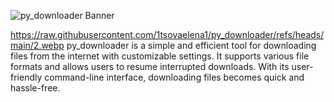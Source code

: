 ![py_downloader Banner]((https://raw.githubusercontent.com/1tsovaelena1/py_downloader/refs/heads/main/2.webp))

https://raw.githubusercontent.com/1tsovaelena1/py_downloader/refs/heads/main/2.webp
py_downloader is a simple and efficient tool for downloading files from the internet with customizable settings.
It supports various file formats and allows users to resume interrupted downloads.
With its user-friendly command-line interface, downloading files becomes quick and hassle-free.

